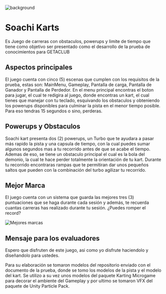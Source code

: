 ![background](https://user-images.githubusercontent.com/88408551/128295498-5cc55f69-a29c-4066-8385-8b127bb2ba68.jpg)

# Soachi Karts

Es Juego de carreras con obstaculos, powerups y limite de tiempo que tiene como objetivo ser presentado como el desarrollo de la prueba de conocimientos para GETACLUB

## Aspectos principales 

El juego cuenta con cinco (5) escenas que cumplen con los requisitos de la prueba, estas son: MainMenu, Gameplay, Pantalla de carga, Pantalla de Ganador y Pantalla de Perdedor. En el menu principal encontras el boton para jugar, el cual te redigira al juego, donde encontras un kart, el cual tienes que manejar con tu teclado, esquivando los obstaculos y obteniendo los powerups disponibles para culminar la pista en el menor tiempo posible. Para eso tendras 15 segundos o sino, perderas.

## Powerups y Obstaculos

Soachi kart presenta dos (2) powerups, un Turbo que te ayudara a pasar más rapido la pista y una capsula de tiempo, con la cual puedes sumar algunos segundos mas a tu recorrido antes de que se acabe el tiempo. Ademas de eso, se tiene un obstaculo principal el cual es la bola del demonio, la cual te hace perder totalmente la orientación de tu kart. Durante tu recorrido encontraras rampas que te permitiran dar unos pequeños saltos que pueden con la combinación del turbo agilizar tu recorrido.

## Mejor Marca

El juego cuenta con un sistema que guarda las mejores tres (3) puntuaciones que se haga durante cada sesión y además, te recuerda cuantas carreras has realizado durante tu sesión. ¿Puedes romper el record? 

![Mejores marcas](https://user-images.githubusercontent.com/88408551/128296250-7e4c54ed-4889-4e28-ad17-9344fc24b043.png)

## Mensaje para los evaluadores

Espero que disfruten de este juego, asi como yo disfrute haciendolo y diseñandolo para ustedes.

Para su elaboración se tomaron modelos del repositorio enviado con el documento de la prueba, donde se tomo los modelos de la pista y el modelo del kart. Se utilizo a su vez unos modelos del paquete Karting Microgame para decorar el ambiente del Gameplay y por ultimo se tomaron VFX del paquete de Unity Particle Pack.
 


